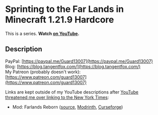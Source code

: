 # Sprinting to the Far Lands in Minecraft 1.21.9 Hardcore

This is a series. **Watch [on YouTube](YOUTUBE_VIDEO_LINK).**

## Description

PayPal: [https://paypal.me/Guard13007](https://paypal.me/Guard13007)  
Blog: [https://blog.tangentfox.com/](https://blog.tangentfox.com/)  
My Patreon (probably doesn't work): [https://www.patreon.com/guard13007](https://www.patreon.com/guard13007)

Links are kept outside of my YouTube descriptions after [YouTube threatened me over linking to the New York Times](../YouTube-threat.md):  
- Mod: Farlands Reborn ([source](https://github.com/AdyTech99/Farlands-Reborn), [Modrinth](https://modrinth.com/mod/farlands-reborn/versions), [Curseforge](https://www.curseforge.com/minecraft/mc-mods/farlands-reborn))
